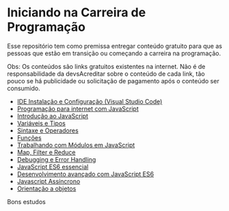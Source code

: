 # Iniciando na Carreira de Programação
Esse repositório tem como premissa entregar conteúdo gratuito para que as pessoas que estão em transição ou começando a carreira na programação.

Obs: Os conteúdos são links gratuitos existentes na internet. Não é de responsabilidade da devsAcreditar sobre o conteúdo de cada link, tão pouco se há publicidade ou solicitação de pagamento após o conteúdo ser consumido.


- [IDE Instalação e Configuração (Visual Studio Code)](https://digitalinnovation.one/cursos/ide-instalacao-e-configuracao-visual-studio-code/?ref=lp&hidden_text&source=/skills/javascript&)
- [Programação para internet com JavaScript](https://digitalinnovation.one/cursos/programacao-para-internet-com-javascript/?ref=lp&hidden_text&source=/skills/javascript&)
- [Introdução ao JavaScript](https://digitalinnovation.one/cursos/introducao-ao-javascript/?ref=lp&hidden_text&source=/skills/javascript&)
- [Variáveis e Tipos](https://digitalinnovation.one/cursos/variaveis-e-tipos/?ref=lp&hidden_text&source=/skills/javascript&)
- [Sintaxe e Operadores](https://digitalinnovation.one/cursos/sintaxe-e-operadores/?ref=lp&hidden_text&source=/skills/javascript&)
- [Funções](https://digitalinnovation.one/cursos/funcoes/?ref=lp&hidden_text&source=/skills/javascript&)
- [Trabalhando com Módulos em JavaScript](https://digitalinnovation.one/cursos/trabalhando-com-modulos-em-javascript/?ref=lp&hidden_text&source=/skills/javascript&)
- [Map, Filter e Reduce](https://digitalinnovation.one/cursos/map-filter-e-reduce/?ref=lp&hidden_text&source=/skills/javascript&)
- [Debugging e Error Handling](https://digitalinnovation.one/cursos/debugging-e-error-handling/?ref=lp&hidden_text&source=/skills/javascript&)
- [JavaScript ES6 essencial](https://digitalinnovation.one/cursos/javascript-es6-essencial/?ref=lp&hidden_text&source=/skills/javascript&)
- [Desenvolvimento avançado com JavaScript ES6](https://digitalinnovation.one/cursos/desenvolvimento-avancado-com-javascript-es6/?ref=lp&hidden_text&source=/skills/javascript&)
- [Javascript Assíncrono](https://digitalinnovation.one/cursos/javascript-assincrono/?ref=lp&hidden_text&source=/skills/javascript&)
- [Orientação a objetos](https://digitalinnovation.one/cursos/orientacao-a-objetos/?ref=lp&hidden_text&source=/skills/javascript&)


Bons estudos 
